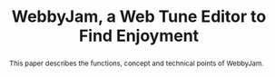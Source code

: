 ---
title: "WebbyJam, a Web Tune Editor to Find Enjoyment"
abstract: "This paper describes the functions, concept and technical points of WebbyJam."
tags: year2017
---